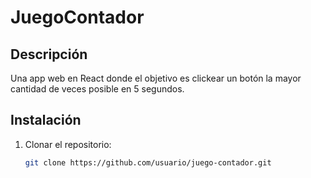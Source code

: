 # JuegoContador

## Descripción
Una app web en React donde el objetivo es clickear un botón la mayor cantidad de veces posible en 5 segundos.

## Instalación
1. Clonar el repositorio:
   ```bash
   git clone https://github.com/usuario/juego-contador.git
